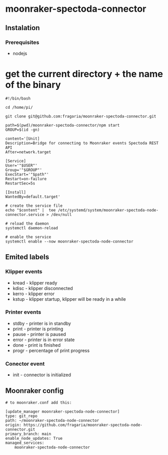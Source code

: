 # moonraker-spectoda-connector

## Instalation

### Prerequisites

- nodejs

# get the current directory + the name of the binary

```
#!/bin/bash

cd /home/pi/

git clone git@github.com:fragaria/moonraker-spectoda-connector.git

path=$(pwd)/moonraker-spectoda-connector/npm start
GROUP=$(id -gn)

content='[Unit]
Description=Bridge for connecting to Moonraker events Spectoda REST API
After=network.target

[Service]
User='"$USER"'
Group='"$GROUP"'
ExecStart='"$path"'
Restart=on-failure
RestartSec=5s

[Install]
WantedBy=default.target'

# create the service file
echo "$content" |  tee /etc/systemd/system/moonraker-spectoda-node-connector.service > /dev/null

# reload the daemon
systemctl daemon-reload

# enable the service
systemctl enable --now moonraker-spectoda-node-connector
```

## Emited labels

### Klipper events

- kread - klipper ready
- kdisc - klipper disconnected
- kerro - klipper error
- kstup - klipper startup, klipper will be ready in a while

### Printer events

- stdby - printer is in standby
- print - printer is printing
- pause - printer is paused
- error - printer is in error state
- done - print is finished
- progr - percentage of print progress

### Conector event

- init - connector is initialized

## Moonraker config

```
# to moonraker.conf add this:

[update_manager moonraker-spectoda-node-connector]
type: git_repo
path: ~/moonraker-spectoda-node-connector
origin: https://github.com/fragaria/moonraker-spectoda-node-connector.git
primary_branch: main
enable_node_updates: True
managed_services:
    moonraker-spectoda-node-connector
```